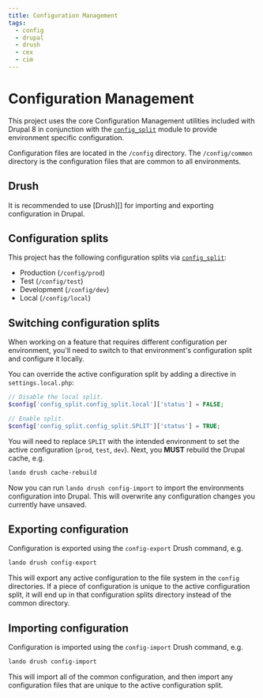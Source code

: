 ```yaml
---
title: Configuration Management
tags:
  - config
  - drupal
  - drush
  - cex
  - cim
---
```

# Configuration Management

This project uses the core Configuration Management utilities included with
Drupal 8 in conjunction with the [`config_split`][] module to provide
environment specific configuration.

Configuration files are located in the `/config` directory. The `/config/common`
directory is the configuration files that are common to all environments.

## Drush

It is recommended to use [Drush][] for importing and exporting configuration in
Drupal.

## Configuration splits

This project has the following configuration splits via [`config_split`][]:

- Production (`/config/prod`)
- Test (`/config/test`)
- Development (`/config/dev`)
- Local (`/config/local`)

## Switching configuration splits

When working on a feature that requires different configuration per
environment, you'll need to switch to that environment's configuration split and
configure it locally.

You can override the active configuration split by adding a directive in
`settings.local.php`:

```php
// Disable the local split.
$config['config_split.config_split.local']['status'] = FALSE;

// Enable split.
$config['config_split.config_split.SPLIT']['status'] = TRUE;
```

You will need to replace `SPLIT` with the intended environment to set the
active configuration (`prod`, `test`, `dev`). Next, you **MUST** rebuild the
Drupal cache, e.g.

```bash
lando drush cache-rebuild
```

Now you can run `lando drush config-import` to import the environments
configuration into Drupal. This will overwrite any configuration changes you
currently have unsaved.

## Exporting configuration

Configuration is exported using the `config-export` Drush command, e.g.

```bash
lando drush config-export
```

This will export any active configuration to the file system in the `config`
directories. If a piece of configuration is unique to the active configuration
split, it will end up in that configuration splits directory instead of the
common directory.

## Importing configuration

Configuration is imported using the `config-import` Drush command, e.g.

```bash
lando drush config-import
```

This will import all of the common configuration, and then import any
configuration files that are unique to the active configuration split.

[`config_split`]: https://www.drupal.org/project/config_split
